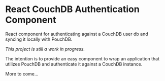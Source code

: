 # React CouchDB Authentication Component

React component for authenticating against a CouchDB user db and syncing it locally with PouchDB.

_This project is still a work in progress._

The intention is to provide an easy component to wrap an application that utilizes PouchDB and authenticate it against a CouchDB instance.

More to come...
